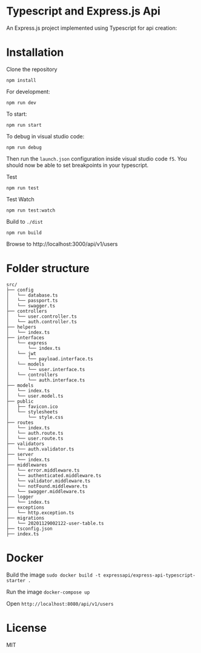 Typescript and Express.js Api
==============================

An Express.js project implemented using Typescript for api creation:

# Installation

Clone the repository

```
npm install 
```

For development:
```
npm run dev
```

To start:
```
npm run start
```

To debug in visual studio code:
```
npm run debug
```

Then run the `launch.json` configuration inside visual studio code `f5`.  You should now be able to set breakpoints in your typescript.

Test
```
npm run test
```

Test Watch
```
npm run test:watch
```

Build to `./dist`
```
npm run build
```

Browse to http://localhost:3000/api/v1/users


# Folder structure

```
src/
├── config
│   └── database.ts
│   └── passport.ts
│   └── swagger.ts
├── controllers
│   └── user.controller.ts
│   └── auth.controller.ts
├── helpers
│   └── index.ts
├── interfaces
│   └── express
│       └── index.ts
│   └── jwt
│       └── payload.interface.ts
│   └── models
│       └── user.interface.ts
│   └── controllers
│       └── auth.interface.ts
├── models
│   └── index.ts
│   └── user.model.ts
├── public
│   ├── favicon.ico
│   └── stylesheets
│       └── style.css
├── routes
│   └── index.ts
│   └── auth.route.ts
│   └── user.route.ts
├── validators
│   └── auth.validator.ts
├── server
│   └── index.ts
├── middlewares
│   └── error.middleware.ts
│   └── authenticated.middleware.ts
│   └── validator.middleware.ts
│   └── notFound.middleware.ts
│   └── swagger.middleware.ts
├── logger
│   └── index.ts
├── exceptions
│   └── http.exception.ts
├── migrations
│   └── 20201129002122-user-table.ts
├── tsconfig.json
├── index.ts
```

# Docker

Build the image `sudo docker build -t expressapi/express-api-typescript-starter .`

Run the image `docker-compose up`

Open `http://localhost:8080/api/v1/users`


# License

MIT

